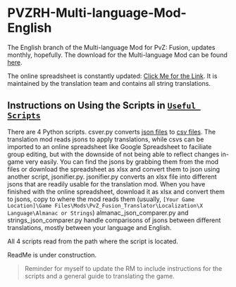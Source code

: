 # PVZRH-Multi-language-Mod-English
The English branch of the Multi-language Mod for PvZ: Fusion, updates monthly, hopefully. The download for the Multi-language Mod can be found [here](https://rentry.co/playpvzfusion/).

The online spreadsheet is constantly updated: [Click Me for the Link](https://docs.google.com/spreadsheets/d/1Ing2pfvxebaqK-4mbt0g7JCcwBa3zq4JOHDTF9Gk-e4). It is maintained by the translation team and contains all string translations.

## Instructions on Using the Scripts in [`Useful Scripts`](https://github.com/Nanami-Houko/PVZRH-Multi-language-Mod-English/tree/main/Useful%20Scripts)

There are 4 Python scripts.
csver.py converts [json files](https://en.wikipedia.org/wiki/JSON?oldformat=true) to [csv files](https://en.wikipedia.org/wiki/Comma-separated_values?oldformat=true). The translation mod reads jsons to apply translations, while csvs can be imported to an online spreadsheet like Google Spreadsheet to faciliate group editing, but with the downside of not being able to reflect changes in-game very easily. You can find the jsons by grabbing them from the mod files or download the spreadsheet as xlsx and convert them to json using another script, jsonifier.py.
jsonifier.py converts an xlsx file into different jsons that are readily usable for the translation mod. When you have finished with the online spreadsheet, download it as xlsx and convert them to jsons, copy to where the mod reads them (usually, `[Your Game Location]\Game Files\Mods\PvZ_Fusion_Translator\Localization\X Language\Almanac or Strings`)
almanac_json_comparer.py and strings_json_comparer.py handle comparisons of jsons between different translations, mostly between your language and English.

All 4 scripts read from the path where the script is located.


ReadMe is under construction.
> Reminder for myself to update the RM to include instructions for the scripts and a general guide to translating the game.
